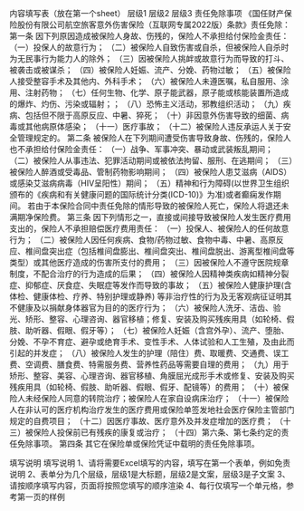 内容填写表（放在第一个sheet）
	层级1	层级2	层级3
	责任免除事项
		《国任财产保险股份有限公司航空旅客意外伤害保险（互联网专属2022版）条款》责任免除：
			第一条  因下列原因造成被保险人身故、伤残的，保险人不承担给付保险金责任：
			（一）投保人的故意行为；
			（二）被保险人自致伤害或自杀，但被保险人自杀时为无民事行为能力人的除外；
			（三）因被保险人挑衅或故意行为而导致的打斗、被袭击或被谋杀；
			（四）被保险人妊娠、流产、分娩、药物过敏；
			（五）被保险人接受整容手术及其他内、外科手术；
			（六）被保险人未遵医嘱，私自服用、涂用、注射药物；
			（七）任何生物、化学、原子能武器，原子能或核能装置所造成的爆炸、灼伤、污染或辐射；；
			（八）恐怖主义活动，邪教组织活动；
			（九）疾病、包括但不限于高原反应、中暑、猝死；
			（十）非因意外伤害导致的细菌、病毒或其他病原体感染；
			（十一）医疗事故；
			（十二）被保险人违反承运人关于安全管理规定的。
			第二条 被保险人在下列期间遭受伤害导致身故、伤残的，保险人也不承担给付保险金责任：
			（一）战争、军事冲突、暴动或武装叛乱期间；
			（二）被保险人从事违法、犯罪活动期间或被依法拘留、服刑、在逃期间；
			（三）被保险人醉酒或受毒品、管制药物影响期间；
			（四）被保险人患艾滋病（AIDS）或感染艾滋病病毒（HIV呈阳性）期间；
			（五）精神和行为障碍(以世界卫生组织颁布的《疾病和有关健康问题的国际统计分类(ICD-10)》为准)或者癫痫发作期间。
			若由于本保险合同中责任免除的情形导致的被保险人死亡，保险人将退还未满期净保险费。
			第三条 因下列情形之一，直接或间接导致被保险人发生医疗费用支出的，保险人不承担赔偿医疗费用责任：
			（一）投保人、被保险人的任何故意行为；
			（二）被保险人因任何疾病、食物/药物过敏、食物中毒、中暑、高原反应、椎间盘突出症（包括椎间盘膨出、椎间盘突出、椎间盘脱出、游离型椎间盘等类型）或其他医疗造成的伤害所支付的费用；
			（三）因被保险人不遵守医院规章制度，不配合治疗的行为造成的后果；
			（四）被保险人因精神类疾病如精神分裂症、抑郁症、厌食症、失眠症等发作而导致的事故；
			（五）被保险人健康护理(含体检、健康体检、疗养、特别护理或静养) 等非治疗性的行为及无客观病征证明其不健康及以捐献身体器官为目的的医疗行为；
			（六）被保险人洗牙、洁齿、验光、矫形、整容、心理咨询、器官移植；修复、安装及购买残疾用具（如轮椅、假肢、助听器、假眼、假牙等）；
			（七）被保险人妊娠（含宫外孕）、流产、堕胎、分娩、不孕不育症、避孕或绝育手术、变性手术、人体试验和人工生殖，及由此而引起的并发症；
			（八）被保险人发生的护理（陪住）费、取暖费、交通费、误工费、空调费、膳食费、特需服务费、营养性药品等需要自理的费用；
			（九）用于矫形、整容、美容、心理咨询、器官移植、角膜屈光成形手术或修复、安装及购买残疾用具（如轮椅、假肢、助听器、假眼、假牙、配镜等）的费用；
			（十）被保险人未经保险人同意的转院治疗；被保险人在家自设病床治疗；
			（十一）被保险人在非认可的医疗机构治疗发生的医疗费用或保险单签发地社会医疗保险主管部门规定的自费项目；
			（十二）因医疗事故、医疗意外及并发症增加的医疗费；
			（十三）被保险人投保前已有残疾的康复或治疗；
			（十四）第六条、第七条约定的责任免除事项。
			第四条 其它在保险单或保险凭证中载明的责任免除事项。





















填写说明
	填写说明
	1、请将需要Excel填写的内容，填写在第一个表单，例如免责说明
	2、表单分为几个层级，层级1是大标题，层级2是文案，层级3是子文案
	3、请按顺序填写内容，页面将按照您填写的顺序渲染
	4、每行仅填写一个单元格，参考第一页的样例


